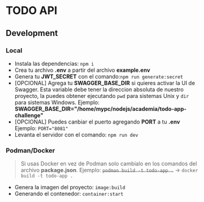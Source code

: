# TODO API

## Development

### Local
- Instala las dependencias: `npm i`
- Crea tu archivo **.env** a partir del archivo **example.env**
- Genera tu **JWT_SECRET** con el comando:`npm run generate:secret`
- [OPCIONAL] Agrega tu **SWAGGER_BASE_DIR** si quieres activar la UI de Swagger. Esta variable debe tener la direccion absoluta de nuestro proyecto, la puedes obtener ejecutando `pwd` para sistemas Unix y `dir` para sistemas Windows. Ejemplo: **SWAGGER_BASE_DIR="/home/mypc/nodejs/academia/todo-app-challenge"**
- [OPCIONAL] Puedes canbiar el puerto agregando **PORT** a tu **.env** Ejemplo: `PORT="8081"`
- Levanta el servidor con el comando: `npm run dev`

### Podman/Docker
> Si usas Docker en vez de Podman solo cambialo en los comandos del archivo **package.json**.
> Ejemplo: ~~`podman build -t todo-app .`~~ -> `docker build -t todo-app .`
- Genera la imagen del proyecto: `image:build`
- Generando el contenedor: `container:start`